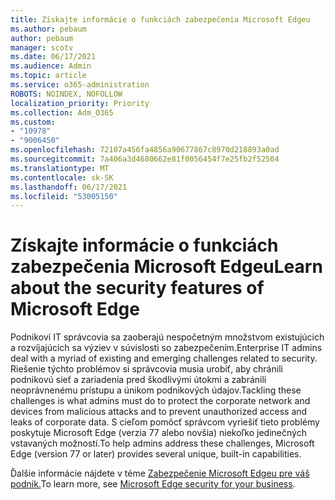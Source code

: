 ```yaml
---
title: Získajte informácie o funkciách zabezpečenia Microsoft Edgeu
ms.author: pebaum
author: pebaum
manager: scotv
ms.date: 06/17/2021
ms.audience: Admin
ms.topic: article
ms.service: o365-administration
ROBOTS: NOINDEX, NOFOLLOW
localization_priority: Priority
ms.collection: Adm_O365
ms.custom:
- "10978"
- "9006450"
ms.openlocfilehash: 72107a456fa4856a90677867c8970d218893a0ad
ms.sourcegitcommit: 7a406a3d4680662e81f0056454f7e25fb2f52504
ms.translationtype: MT
ms.contentlocale: sk-SK
ms.lasthandoff: 06/17/2021
ms.locfileid: "53005150"
---
```

# <a name="learn-about-the-security-features-of-microsoft-edge"></a><span data-ttu-id="a0fe0-102">Získajte informácie o funkciách zabezpečenia Microsoft Edgeu</span><span class="sxs-lookup"><span data-stu-id="a0fe0-102">Learn about the security features of Microsoft Edge</span></span>

<span data-ttu-id="a0fe0-103">Podnikoví IT správcovia sa zaoberajú nespočetným množstvom existujúcich a rozvíjajúcich sa výziev v súvislosti so zabezpečením.</span><span class="sxs-lookup"><span data-stu-id="a0fe0-103">Enterprise IT admins deal with a myriad of existing and emerging challenges related to security.</span></span> <span data-ttu-id="a0fe0-104">Riešenie týchto problémov si správcovia musia urobiť, aby chránili podnikovú sieť a zariadenia pred škodlivými útokmi a zabránili neoprávnenému prístupu a únikom podnikových údajov.</span><span class="sxs-lookup"><span data-stu-id="a0fe0-104">Tackling these challenges is what admins must do to protect the corporate network and devices from malicious attacks and to prevent unauthorized access and leaks of corporate data.</span></span> <span data-ttu-id="a0fe0-105">S cieľom pomôcť správcom vyriešiť tieto problémy poskytuje Microsoft Edge (verzia 77 alebo novšia) niekoľko jedinečných vstavaných možností.</span><span class="sxs-lookup"><span data-stu-id="a0fe0-105">To help admins address these challenges, Microsoft Edge (version 77 or later) provides several unique, built-in capabilities.</span></span> 

<span data-ttu-id="a0fe0-106">Ďalšie informácie nájdete v téme [Zabezpečenie Microsoft Edgeu pre váš podnik.](/DeployEdge/ms-edge-security-for-business)</span><span class="sxs-lookup"><span data-stu-id="a0fe0-106">To learn more, see [Microsoft Edge security for your business](/DeployEdge/ms-edge-security-for-business).</span></span>